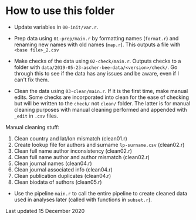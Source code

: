 # How to use this folder

- Update variables in `00-init/var.r`.

- Prep data using `01-prep/main.r` by formatting names (`format.r`) and renaming new names with old names (`map.r`). This outputs a file with `<base file>_2.csv`

- Make checks of the data using `02-check/main.r`. Outputs checks to a folder with `data/2019-05-23-ascher-bee-data/<version>/check/`. Go through this to see if the data has any issues and be aware, even if I can't fix them.

- Clean the data using `03-clean/main.r`. If it is the first time, make manual edits. Some checks are incorporated into clean for the ease of checking but will be written to the `check/` not `clean/` folder. The latter is for manual cleaning purposes with manual cleaning performed and appended with `_edit` in `.csv` files.

Manual cleaning stuff:

1. Clean country and lat/lon mismatch (clean01.r)
2. Create lookup file for authors and surname `lp-surname.csv` (clean02.r)
3. Clean full name author inconsistency (clean02.r)
4. Clean full name author and author mismatch (clean02.r)
5. Clean journal names (clean04.r)
6. Clean journal associated info (clean04.r)
7. Clean publication duplicates (clean04.r)
8. Clean biodata of authors (clean05.r)

- Use the pipeline `main.r` to call the entire pipeline to create cleaned data used in analyses later (called with functions in `subset.r`).

Last updated 15 December 2020